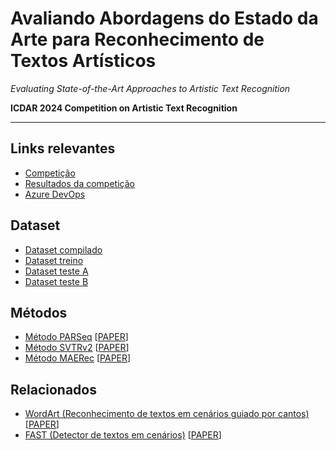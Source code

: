# Avaliando Abordagens do Estado da Arte para Reconhecimento de Textos Artísticos

*Evaluating State-of-the-Art Approaches to Artistic Text Recognition*

**ICDAR 2024 Competition on Artistic Text Recognition**

---

## Links relevantes
- [Competição](https://sites.google.com/view/icdar-2024-competition-wordart/)
- [Resultados da competição](https://codalab.lisn.upsaclay.fr/competitions/17182#results)
- [Azure DevOps](https://dev.azure.com/pucpr-estudantes/prj-bcc-8u-e07)

## Dataset
- [Dataset compilado](https://github.com/lucas-azdias/WordArt-V1.5-Dataset)
- [Dataset treino](https://drive.google.com/file/d/1Lq6xKNbD7Kvs-i1myJPmwBLLG5YnoM9N/view)
- [Dataset teste A](https://drive.google.com/file/d/15tkLbdXYzIILVWIg4kqjPMJ51p-vD2Ej/view)
- [Dataset teste B](https://drive.google.com/file/d/1Q7kAqFITGntZAn-HuCh8vQpHTpDkPSAH/view)

## Métodos
- [Método PARSeq](https://github.com/baudm/parseq) [[PAPER](https://arxiv.org/pdf/2207.06966)]
- [Método SVTRv2](https://github.com/Topdu/OpenOCR/blob/main/configs/rec/svtrv2/readme.md) [[PAPER](https://arxiv.org/pdf/2411.15858)]
- [Método MAERec](https://github.com/Mountchicken/Union14M/tree/main?tab=readme-ov-file#5-maerec) [[PAPER](https://arxiv.org/pdf/2305.04619)]

## Relacionados
- [WordArt (Reconhecimento de textos em cenários guiado por cantos)](https://github.com/xdxie/WordArt) [[PAPER](https://arxiv.org/pdf/2208.00438)]
- [FAST (Detector de textos em cenários)](https://github.com/czczup/FAST) [[PAPER](https://arxiv.org/pdf/2111.02394)]
